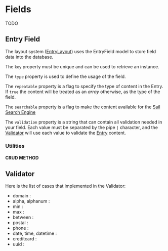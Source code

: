 # Fields <Badge type="tip" text="3.0.0" />

TODO

## Entry Field

The layout system ([EntryLayout](/cms/entries#entry-layout)) uses the EntryField model to store field data into the database.

The `key` property must be unique and can be used to retrieve an instance.

The `type` property is used to define the usage of the field.

The `repeatable` property is a flag to specify the type of content in the Entry. 
If `true` the content will be treated as an _array_ otherwise, as the type of the field.

The `searchable` property is a flag to make the content available for the [Sail Search Engine](/search/index)

The `validation` property is a string that can contain all validation needed in your field. 
Each value must be separated by the pipe `|` character, and the [Validator](#validator) will use each value to validate the [Entry](/cms/entries#entry) content.


### Utilities

#### CRUD METHOD

## Validator

Here is the list of cases that implemented in the Validator:
- domain :
- alpha, alphanum :
- min :
- max :
- between :
- postal :
- phone :
- date, time, datetime :
- creditcard :
- uuid :